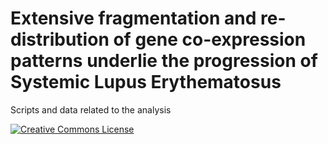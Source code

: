 

# Extensive fragmentation and re-distribution of gene co-expression patterns underlie the progression of Systemic Lupus Erythematosus
Scripts and data related to the analysis

[![Creative Commons License](http://i.creativecommons.org/l/by/4.0/80x15.png)](https://github.com/vntasis/SLE_spatial_gene_expression/blob/master/LICENSE)
